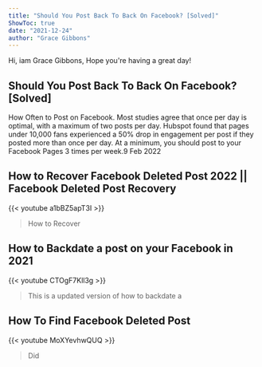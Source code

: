 ```yaml
---
title: "Should You Post Back To Back On Facebook? [Solved]"
ShowToc: true 
date: "2021-12-24"
author: "Grace Gibbons" 
---
```


Hi, iam Grace Gibbons, Hope you're having a great day!
## Should You Post Back To Back On Facebook? [Solved]
How Often to Post on Facebook. Most studies agree that once per day is optimal, with a maximum of two posts per day. Hubspot found that pages under 10,000 fans experienced a 50% drop in engagement per post if they posted more than once per day. At a minimum, you should post to your Facebook Pages 3 times per week.9 Feb 2022

## How to Recover Facebook Deleted Post 2022 || Facebook Deleted Post Recovery
{{< youtube a1bBZ5apT3I >}}
>How to Recover 

## How to Backdate a post on your Facebook in 2021
{{< youtube CTOgF7Kll3g >}}
>This is a updated version of how to backdate a 

## How To Find Facebook Deleted Post
{{< youtube MoXYevhwQUQ >}}
>Did 

